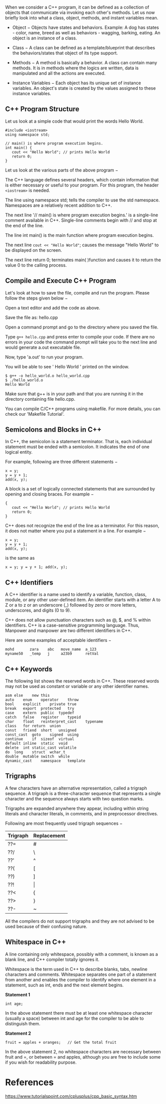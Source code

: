 When we consider a C++ program, it can be defined as a collection of objects that communicate via invoking each other's methods. Let us now briefly look into what a class, object, methods, and instant variables mean.

- Object − Objects have states and behaviors. Example: A dog has states - color, name, breed as well as behaviors - wagging, barking, eating. An object is an instance of a class.

- Class − A class can be defined as a template/blueprint that describes the behaviors/states that object of its type support.

- Methods − A method is basically a behavior. A class can contain many methods. It is in methods where the logics are written, data is manipulated and all the actions are executed.

- Instance Variables − Each object has its unique set of instance variables. An object's state is created by the values assigned to these instance variables.

## C++ Program Structure
Let us look at a simple code that would print the words Hello World.

```
#include <iostream>
using namespace std;

// main() is where program execution begins.
int main() {
   cout << "Hello World"; // prints Hello World
   return 0;
}
```
Let us look at the various parts of the above program −

The C++ language defines several headers, which contain information that is either necessary or useful to your program. For this program, the header `<iostream>` is needed.

The line using namespace std; tells the compiler to use the std namespace. Namespaces are a relatively recent addition to C++.

The next line '// main() is where program execution begins.' is a single-line comment available in C++. Single-line comments begin with // and stop at the end of the line.

The line int main() is the main function where program execution begins.

The next line `cout << "Hello World"`; causes the message "Hello World" to be displayed on the screen.

The next line return 0; terminates main( )function and causes it to return the value 0 to the calling process.

## Compile and Execute C++ Program
Let's look at how to save the file, compile and run the program. Please follow the steps given below −

Open a text editor and add the code as above.

Save the file as: hello.cpp

Open a command prompt and go to the directory where you saved the file.

Type `g++ hello.cpp` and press enter to compile your code. If there are no errors in your code the command prompt will take you to the next line and would generate a.out executable file.

Now, type 'a.out' to run your program.

You will be able to see ' Hello World ' printed on the window.
```
$ g++ -o hello_world.o hello_world.cpp
$ ./hello_world.o
Hello World
```
Make sure that g++ is in your path and that you are running it in the directory containing file hello.cpp.

You can compile C/C++ programs using makefile. For more details, you can check our 'Makefile Tutorial'.

## Semicolons and Blocks in C++
In C++, the semicolon is a statement terminator. That is, each individual statement must be ended with a semicolon. It indicates the end of one logical entity.

For example, following are three different statements −
```
x = y;
y = y + 1;
add(x, y);
```
A block is a set of logically connected statements that are surrounded by opening and closing braces. For example −
```
{
   cout << "Hello World"; // prints Hello World
   return 0;
}
```
C++ does not recognize the end of the line as a terminator. For this reason, it does not matter where you put a statement in a line. For example −
```
x = y;
y = y + 1;
add(x, y);
```
is the same as
```
x = y; y = y + 1; add(x, y);
```

## C++ Identifiers
A C++ identifier is a name used to identify a variable, function, class, module, or any other user-defined item. An identifier starts with a letter A to Z or a to z or an underscore (_) followed by zero or more letters, underscores, and digits (0 to 9).

C++ does not allow punctuation characters such as @, $, and % within identifiers. C++ is a case-sensitive programming language. Thus, Manpower and manpower are two different identifiers in C++.

Here are some examples of acceptable identifiers −
```
mohd       zara    abc   move_name  a_123
myname50   _temp   j     a23b9      retVal
```

## C++ Keywords
The following list shows the reserved words in C++. These reserved words may not be used as constant or variable or any other identifier names.
```
asm	else	new	this
auto	enum	operator	throw
bool	explicit	private	true
break	export	protected	try
case	extern	public	typedef
catch	false	register	typeid
char	float	reinterpret_cast	typename
class	for	return	union
const	friend	short	unsigned
const_cast	goto	signed	using
continue	if	sizeof	virtual
default	inline	static	void
delete	int	static_cast	volatile
do	long	struct	wchar_t
double	mutable	switch	while
dynamic_cast	namespace	template
```

## Trigraphs
A few characters have an alternative representation, called a trigraph sequence. A trigraph is a three-character sequence that represents a single character and the sequence always starts with two question marks.

Trigraphs are expanded anywhere they appear, including within string literals and character literals, in comments, and in preprocessor directives.

Following are most frequently used trigraph sequences −

|Trigraph	|Replacement
|---|---
??=	|#
??/	|\
??'	|^
??(	|[
??)	|]
??!	| \|
??<	|{
??>	|}
??-	|~

All the compilers do not support trigraphs and they are not advised to be used because of their confusing nature.

## Whitespace in C++
A line containing only whitespace, possibly with a comment, is known as a blank line, and C++ compiler totally ignores it.

Whitespace is the term used in C++ to describe blanks, tabs, newline characters and comments. Whitespace separates one part of a statement from another and enables the compiler to identify where one element in a statement, such as int, ends and the next element begins.

**Statement 1**
```
int age;
```
In the above statement there must be at least one whitespace character (usually a space) between int and age for the compiler to be able to distinguish them.

**Statement 2**
```
fruit = apples + oranges;   // Get the total fruit
```
In the above statement 2, no whitespace characters are necessary between fruit and =, or between = and apples, although you are free to include some if you wish for readability purpose.

# References
https://www.tutorialspoint.com/cplusplus/cpp_basic_syntax.htm
